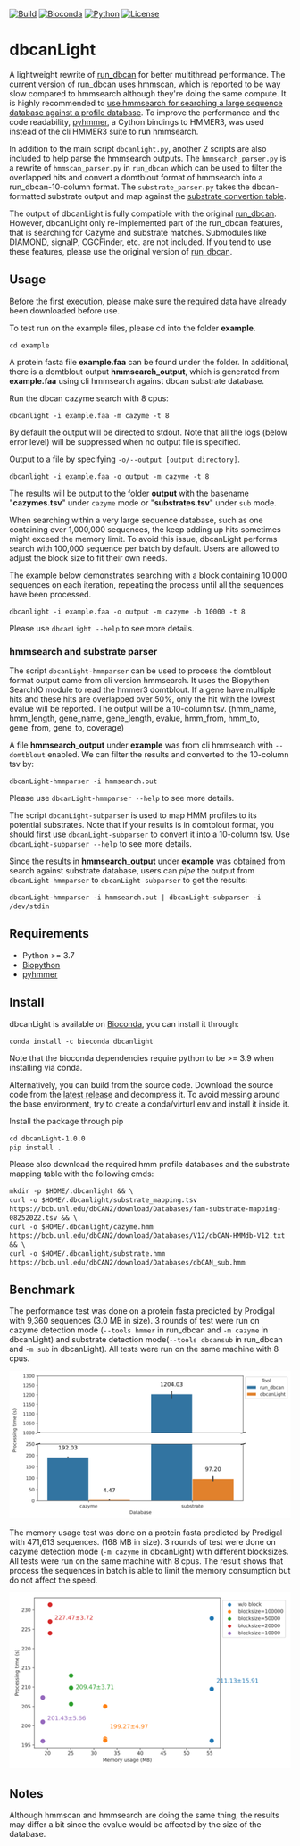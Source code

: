 [![Build](https://img.shields.io/github/actions/workflow/status/chtsai0105/dbcanlight/python_versions.yml?branch=main&logo=github)](https://github.com/chtsai0105/dbcanLight/actions/workflows/python_versions.yml)
[![Bioconda](https://img.shields.io/conda/v/bioconda/dbcanlight?logo=anaconda&color=orange)][Bioconda]
[![Python](https://img.shields.io/badge/python-3.7_%7C_3.8_%7C_3.9_%7C_3.10_%7C_3.11-blue?logo=python)](https://github.com/chtsai0105/dbcanLight/actions/workflows/python_versions.yml)
[![License](https://img.shields.io/github/license/chtsai0105/dbcanLight?label=license)](https://github.com/chtsai0105/dbcanLight/blob/master/LICENSE)

# dbcanLight

A lightweight rewrite of [run_dbcan] for better multithread performance.
The current version of run_dbcan uses hmmscan, which is reported to be way slow compared to hmmsearch although they're doing the same compute.
It is highly recommended to [use hmmsearch for searching a large sequence database against a profile database][hmmscan_vs_hmmsearch].
To improve the performance and the code readability, [pyhmmer], a Cython bindings to HMMER3, was used instead of the cli HMMER3 suite to run hmmsearch.

In addition to the main script `dbcanlight.py`, another 2 scripts are also included to help parse the hmmsearch outputs.
The `hmmsearch_parser.py` is a rewrite of `hmmscan_parser.py` in `run_dbcan` which can be used to filter the overlapped hits
and convert a domtblout format of hmmsearch into a run_dbcan-10-column format.
The `substrate_parser.py` takes the dbcan-formatted substrate output and map against the [substrate convertion table][dbcansub].

The output of dbcanLight is fully compatible with the original [run_dbcan].
However, dbcanLight only re-implemented part of the run_dbcan features, that is searching for Cazyme and substrate matches.
Submodules like DIAMOND, signalP, CGCFinder, etc. are not included.
If you tend to use these features, please use the original version of [run_dbcan].

## Usage

Before the first execution, please make sure the [required data](#required_data) have already been downloaded before use.

To test run on the example files, please cd into the folder **example**.

```
cd example
```

A protein fasta file **example.faa** can be found under the folder.
In additional, there is a domtblout output **hmmsearch_output**, which is generated from **example.faa** using cli hmmsearch against dbcan substrate database.

Run the dbcan cazyme search with 8 cpus:

```
dbcanlight -i example.faa -m cazyme -t 8
```

By default the output will be directed to stdout. Note that all the logs (below error level) will be suppressed when no output file is specified.

Output to a file by specifying `-o/--output [output directory]`.

```
dbcanlight -i example.faa -o output -m cazyme -t 8
```

The results will be output to the folder **output** with the basename "**cazymes.tsv**" under `cazyme` mode or "**substrates.tsv**" under `sub` mode.

When searching within a very large sequence database, such as one containing over 1,000,000 sequences,
the keep adding up hits sometimes might exceed the memory limit.
To avoid this issue, dbcanLight performs search with 100,000 sequence per batch by default.
Users are allowed to adjust the block size to fit their own needs.

The example below demonstrates searching with a block containing 10,000 sequences on each iteration,
repeating the process until all the sequences have been processed.

```
dbcanlight -i example.faa -o output -m cazyme -b 10000 -t 8
```

Please use `dbcanLight --help` to see more details.

### hmmsearch and substrate parser

The script `dbcanLight-hmmparser` can be used to process the domtblout format output came from cli version hmmsearch.
It uses the Biopython SearchIO module to read the hmmer3 domtblout.
If a gene have multiple hits and these hits are overlapped over 50%, only the hit with the lowest evalue will be reported.
The output will be a 10-column tsv. (hmm_name, hmm_length, gene_name, gene_length, evalue, hmm_from, hmm_to, gene_from, gene_to, coverage)

A file **hmmsearch_output** under **example** was from cli hmmsearch with `--domtblout` enabled.
We can filter the results and converted to the 10-column tsv by:

```
dbcanLight-hmmparser -i hmmsearch.out
```

Please use `dbcanLight-hmmparser --help` to see more details.

The script `dbcanLight-subparser` is used to map HMM profiles to its potential substrates.
Note that if your results is in domtblout format, you should first use `dbcanLight-subparser` to convert it into a 10-column tsv.
Use `dbcanLight-subparser --help` to see more details.

Since the results in **hmmsearch_output** under **example** was obtained from search against substrate database,
users can *pipe* the output from `dbcanLight-hmmparser` to `dbcanLight-subparser` to get the results:

```
dbcanLight-hmmparser -i hmmsearch.out | dbcanLight-subparser -i /dev/stdin
```

## Requirements

- Python >= 3.7
- [Biopython]
- [pyhmmer]

## Install

dbcanLight is available on [Bioconda], you can install it through:

```
conda install -c bioconda dbcanlight
```

Note that the bioconda dependencies require python to be >= 3.9 when installing via conda.

Alternatively, you can build from the source code.
Download the source code from the [latest release](https://github.com/chtsai0105/dbcanLight/releases/latest) and decompress it.
To avoid messing around the base environment, try to create a conda/virturl env and install it inside it.

Install the package through pip

```
cd dbcanLight-1.0.0
pip install .
```

<a name="required_data"></a>Please also download the required hmm profile databases and the substrate mapping table with the following cmds:

```
mkdir -p $HOME/.dbcanlight && \
curl -o $HOME/.dbcanlight/substrate_mapping.tsv https://bcb.unl.edu/dbCAN2/download/Databases/fam-substrate-mapping-08252022.tsv && \
curl -o $HOME/.dbcanlight/cazyme.hmm https://bcb.unl.edu/dbCAN2/download/Databases/V12/dbCAN-HMMdb-V12.txt && \
curl -o $HOME/.dbcanlight/substrate.hmm https://bcb.unl.edu/dbCAN2/download/Databases/dbCAN_sub.hmm
```

## Benchmark

The performance test was done on a protein fasta predicted by Prodigal with 9,360 sequences (3.0 MB in size).
3 rounds of test were run on cazyme detection mode (`--tools hmmer` in run_dbcan and `-m cazyme` in dbcanLight) and
substrate detection mode(`--tools dbcansub` in run_dbcan and `-m sub` in dbcanLight).
All tests were run on the same machine with 8 cpus.

![performance](misc/performance_comparison.svg)

The memory usage test was done on a protein fasta predicted by Prodigal with 471,613 sequences. (168 MB in size).
3 rounds of test were done on cazyme detection mode (`-m cazyme` in dbcanLight) with different blocksizes.
All tests were run on the same machine with 8 cpus.
The result shows that process the sequences in batch is able to limit the memory consumption but do not affect the speed.

![Memory](misc/performance_blocksize.svg)

## Notes

Although hmmscan and hmmsearch are doing the same thing, the results may differ a bit since the evalue would be affected by the size of the database.

[run_dbcan]: https://github.com/linnabrown/run_dbcan
[hmmscan_vs_hmmsearch]: http://cryptogenomicon.org/hmmscan-vs-hmmsearch-speed-the-numerology.html
[pyhmmer]: https://pyhmmer.readthedocs.io/en/stable/index.html
[dbcansub]: http://bcb.unl.edu/dbCAN2/download/Databases/fam-substrate-mapping-08252022.tsv
[Biopython]: https://biopython.org/
[Bioconda]: https://anaconda.org/bioconda/dbcanlight
